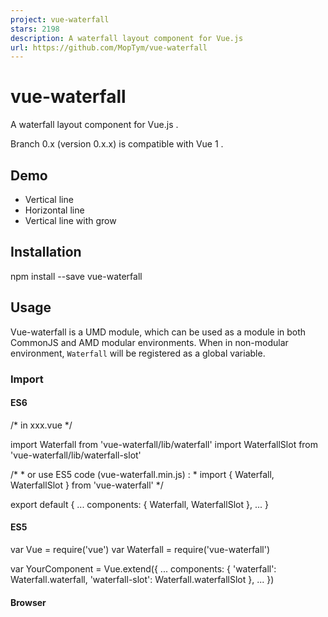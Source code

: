 ```yaml
---
project: vue-waterfall
stars: 2198
description: A waterfall layout component for Vue.js
url: https://github.com/MopTym/vue-waterfall
---
```


vue-waterfall
=============

A waterfall layout component for Vue.js .

Branch 0.x (version 0.x.x) is compatible with Vue 1 .

Demo
----

-   Vertical line
-   Horizontal line
-   Vertical line with grow

Installation
------------

npm install --save vue-waterfall

Usage
-----

Vue-waterfall is a UMD module, which can be used as a module in both CommonJS and AMD modular environments. When in non-modular environment, `Waterfall` will be registered as a global variable.

### Import

#### ES6

/\* in xxx.vue \*/

import Waterfall from 'vue-waterfall/lib/waterfall'
import WaterfallSlot from 'vue-waterfall/lib/waterfall-slot'

/\*
 \* or use ES5 code (vue-waterfall.min.js) :
 \* import { Waterfall, WaterfallSlot } from 'vue-waterfall'
 \*/

export default {
  ...
  components: {
    Waterfall,
    WaterfallSlot
  },
  ...
}

#### ES5

var Vue \= require('vue')
var Waterfall \= require('vue-waterfall')

var YourComponent \= Vue.extend({
  ...
  components: {
    'waterfall': Waterfall.waterfall,
    'waterfall-slot': Waterfall.waterfallSlot
  },
  ...
})

#### Browser

<script src\="path/to/vue/vue.min.js"\></script\>
<script src\="path/to/vue-waterfall/vue-waterfall.min.js"\></script\>

new Vue({
  ...
  components: {
    'waterfall': Waterfall.waterfall,
    'waterfall-slot': Waterfall.waterfallSlot
  },
  ...
})

### HTML structure

<waterfall :line-gap\="200" :watch\="items"\>
  <!-- each component is wrapped by a waterfall slot -->
  <waterfall-slot
    v-for\="(item, index) in items"
    :width\="item.width"
    :height\="item.height"
    :order\="index"
    :key\="item.id"
  \>
    <!--
      your component
    -->
  </waterfall-slot\>
</waterfall\>

Props
-----

### waterfall

Name

Default

Description

line

`v`

`v` or `h` . Line direction.

line-gap

\-

Required. The standard space (px) between lines.

min-line-gap

\= line-gap

The minimal space between lines.

max-line-gap

\= line-gap

The maximal space between lines.

single-max-width

\= max-line-gap

The maximal width of slot which is single in horizontal direction.

fixed-height

`false`

Fix slot height when line = `v` .

grow

\-

Number Array. Slot flex grow factors in horizontal direction when line = `v` . Ignore `*-gap` .

align

`left`

`left` or `right` or `center` . Alignment.

auto-resize

`true`

Reflow when window size changes.

interval

`200`

The minimal time interval (ms) between reflow actions.

watch

`{}`

Watch something, reflow when it changes.

### waterfall-slot

Name

Default

Description

width

\-

Required. The width of slot.

height

\-

Required. The height of slot.

order

`0`

The order of slot, often be set to `index` in `v-for` .

key

`''`

The unique identification of slot, required for transition.

move-class

\-

Class for transition. see vue-animated-list .

Transition
----------

Inspired by vue-animated-list , vue-waterfall supports moving elements with `translate` in transition, click on the demo page to see it.

vue-waterfall has not supported `<transition-group>` in Vue 2 ( #10 ) .

Events
------

ON ( 'reflow' ) {
  reflow
}
// trigger reflow action: waterfallVm.$emit('reflow')

AFTER ( reflow ) {
  emit 'reflowed'
}
// waterfallVm.$on('reflowed', () => { console.log('reflowed') })

Reactivity
----------

WHEN ( layout property changes ) { /\* line, line-gap, etc. \*/
  reflow
}

WHEN ( slot changes ) { /\* add, remove, etc. \*/
  reflow
}

License
-------

Released under the MIT License.
